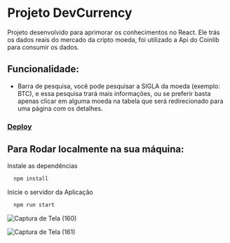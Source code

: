 # Projeto DevCurrency 

 Projeto desenvolvido para aprimorar os conhecimentos no React.
 Ele trás os dados reais do mercado da cripto moeda, foi utilizado a Api do Coinlib para consumir os dados.

## Funcionalidade:
- Barra de pesquisa, você pode pesquisar a SIGLA da moeda (exemplo: BTC), e essa pesquisa trará mais informações, ou se preferir basta apenas clicar em alguma moeda na tabela que será redirecionado para uma página com os detalhes.


### [Deploy](https://projeto-criptomoedas.vercel.app/)

## Para Rodar localmente na sua máquina:

Instale as dependências

```bash
  npm install
```

Inicie o servidor da Aplicação

```bash
  npm run start
```

  


![Captura de Tela (160)](https://github.com/Denis-moreira98/projeto_criptomoedas/assets/72985107/9873ce3e-12f5-4a6f-b0c9-e844763851ec)

![Captura de Tela (161)](https://github.com/Denis-moreira98/projeto_criptomoedas/assets/72985107/f4acb62e-fc8a-4e0f-beed-9c39b7d703f1)







